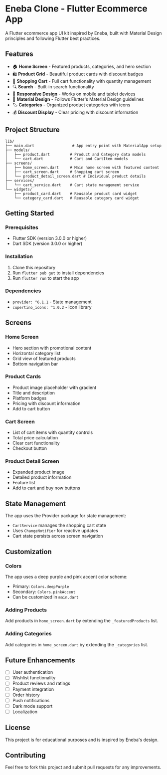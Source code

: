 
# Eneba Clone - Flutter Ecommerce App

A Flutter ecommerce app UI kit inspired by Eneba, built with Material Design principles and following Flutter best practices.

## Features

- 🏠 **Home Screen** - Featured products, categories, and hero section
- 🛍️ **Product Grid** - Beautiful product cards with discount badges
- 🛒 **Shopping Cart** - Full cart functionality with quantity management
- 🔍 **Search** - Built-in search functionality
- 📱 **Responsive Design** - Works on mobile and tablet devices
- 🎨 **Material Design** - Follows Flutter's Material Design guidelines
- 🏷️ **Categories** - Organized product categories with icons
- 💰 **Discount Display** - Clear pricing with discount information

## Project Structure

```
lib/
├── main.dart                 # App entry point with MaterialApp setup
├── models/
│   ├── product.dart         # Product and Category data models
│   └── cart.dart            # Cart and CartItem models
├── screens/
│   ├── home_screen.dart     # Main home screen with featured content
│   ├── cart_screen.dart     # Shopping cart screen
│   └── product_detail_screen.dart # Individual product details
├── services/
│   └── cart_service.dart    # Cart state management service
└── widgets/
    ├── product_card.dart    # Reusable product card widget
    └── category_card.dart   # Reusable category card widget
```

## Getting Started

### Prerequisites
- Flutter SDK (version 3.0.0 or higher)
- Dart SDK (version 3.0.0 or higher)

### Installation
1. Clone this repository
2. Run `flutter pub get` to install dependencies
3. Run `flutter run` to start the app

### Dependencies
- `provider: ^6.1.1` - State management
- `cupertino_icons: ^1.0.2` - Icon library

## Screens

### Home Screen
- Hero section with promotional content
- Horizontal category list
- Grid view of featured products
- Bottom navigation bar

### Product Cards
- Product image placeholder with gradient
- Title and description
- Platform badges
- Pricing with discount information
- Add to cart button

### Cart Screen
- List of cart items with quantity controls
- Total price calculation
- Clear cart functionality
- Checkout button

### Product Detail Screen
- Expanded product image
- Detailed product information
- Feature list
- Add to cart and buy now buttons

## State Management

The app uses the Provider package for state management:
- `CartService` manages the shopping cart state
- Uses `ChangeNotifier` for reactive updates
- Cart state persists across screen navigation

## Customization

### Colors
The app uses a deep purple and pink accent color scheme:
- Primary: `Colors.deepPurple`
- Secondary: `Colors.pinkAccent`
- Can be customized in `main.dart`

### Adding Products
Add products in `home_screen.dart` by extending the `_featuredProducts` list.

### Adding Categories
Add categories in `home_screen.dart` by extending the `_categories` list.

## Future Enhancements

- [ ] User authentication
- [ ] Wishlist functionality
- [ ] Product reviews and ratings
- [ ] Payment integration
- [ ] Order history
- [ ] Push notifications
- [ ] Dark mode support
- [ ] Localization

## License

This project is for educational purposes and is inspired by Eneba's design.

## Contributing

Feel free to fork this project and submit pull requests for any improvements.
